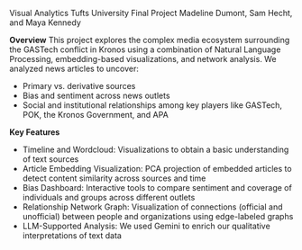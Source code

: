 Visual Analytics Tufts University Final Project
Madeline Dumont, Sam Hecht, and Maya Kennedy

**Overview**
This project explores the complex media ecosystem surrounding the GASTech conflict in Kronos using a combination of Natural Language Processing, embedding-based visualizations, and network analysis. We analyzed news articles to uncover:

- Primary vs. derivative sources
- Bias and sentiment across news outlets
- Social and institutional relationships among key players like GASTech, POK, the Kronos Government, and APA

**Key Features**
- Timeline and Wordcloud: Visualizations to obtain a basic understanding of text sources
- Article Embedding Visualization: PCA projection of embedded articles to detect content similarity across sources and time
- Bias Dashboard: Interactive tools to compare sentiment and coverage of individuals and groups across different outlets
- Relationship Network Graph: Visualization of connections (official and unofficial) between people and organizations using edge-labeled graphs
- LLM-Supported Analysis: We used Gemini to enrich our qualitative interpretations of text data
